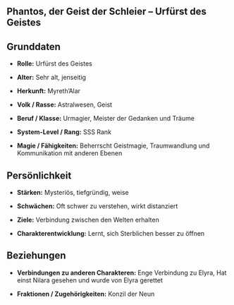 ## Phantos, der Geist der Schleier – Urfürst des Geistes

## Grunddaten

- **Rolle:** Urfürst des Geistes
    
- **Alter:** Sehr alt, jenseitig
    
- **Herkunft:** Myreth’Alar
    
- **Volk / Rasse:** Astralwesen, Geist
    
- **Beruf / Klasse:** Urmagier, Meister der Gedanken und Träume
    
- **System-Level / Rang:** SSS Rank
    
- **Magie / Fähigkeiten:** Beherrscht Geistmagie, Traumwandlung und Kommunikation mit anderen Ebenen
    

## Persönlichkeit

- **Stärken:** Mysteriös, tiefgründig, weise
    
- **Schwächen:** Oft schwer zu verstehen, wirkt distanziert
    
- **Ziele:** Verbindung zwischen den Welten erhalten
    
- **Charakterentwicklung:** Lernt, sich Sterblichen besser zu öffnen
    

## Beziehungen

- **Verbindungen zu anderen Charakteren:** Enge Verbindung zu Elyra, Hat einst Nilara gesehen und wurde von Elyra gerettet
    
- **Fraktionen / Zugehörigkeiten:** Konzil der Neun
